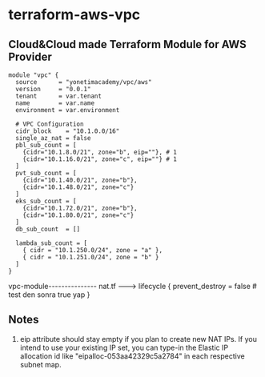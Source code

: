 # terraform-aws-vpc

## Cloud&Cloud made Terraform Module for AWS Provider

```
module "vpc" {
  source      = "yonetimacademy/vpc/aws"
  version     = "0.0.1"
  tenant      = var.tenant
  name        = var.name
  environment = var.environment

  # VPC Configuration
  cidr_block    = "10.1.0.0/16"
  single_az_nat = false
  pbl_sub_count = [
    {cidr="10.1.8.0/21", zone="b", eip=""}, # 1
    {cidr="10.1.16.0/21", zone="c", eip=""} # 1
  ]
  pvt_sub_count = [
    {cidr="10.1.40.0/21", zone="b"},
    {cidr="10.1.48.0/21", zone="c"}
  ]
  eks_sub_count = [
    {cidr="10.1.72.0/21", zone="b"},
    {cidr="10.1.80.0/21", zone="c"}
  ]
  db_sub_count  = []

  lambda_sub_count = [
    { cidr = "10.1.250.0/24", zone = "a" },
    { cidr = "10.1.251.0/24", zone = "b" }
  ]
}
```

vpc-module---------------
nat.tf --->
lifecycle {
prevent_destroy = false # test den sonra true yap
}

## Notes

1. eip attribute should stay empty if you plan to create new NAT IPs. If you intend to use your existing IP set, you can type-in the Elastic IP allocation id like "eipalloc-053aa42329c5a2784" in each respective subnet map.
